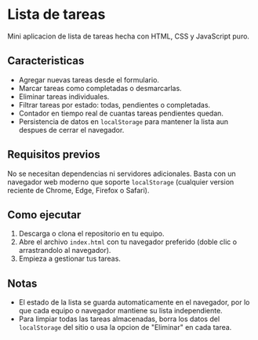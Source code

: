 ﻿# Lista de tareas

Mini aplicacion de lista de tareas hecha con HTML, CSS y JavaScript puro.

## Caracteristicas

- Agregar nuevas tareas desde el formulario.
- Marcar tareas como completadas o desmarcarlas.
- Eliminar tareas individuales.
- Filtrar tareas por estado: todas, pendientes o completadas.
- Contador en tiempo real de cuantas tareas pendientes quedan.
- Persistencia de datos en `localStorage` para mantener la lista aun despues de cerrar el navegador.

## Requisitos previos

No se necesitan dependencias ni servidores adicionales. Basta con un navegador web moderno que soporte `localStorage` (cualquier version reciente de Chrome, Edge, Firefox o Safari).

## Como ejecutar

1. Descarga o clona el repositorio en tu equipo.
2. Abre el archivo `index.html` con tu navegador preferido (doble clic o arrastrandolo al navegador).
3. Empieza a gestionar tus tareas.

## Notas

- El estado de la lista se guarda automaticamente en el navegador, por lo que cada equipo o navegador mantiene su lista independiente.
- Para limpiar todas las tareas almacenadas, borra los datos del `localStorage` del sitio o usa la opcion de "Eliminar" en cada tarea.
